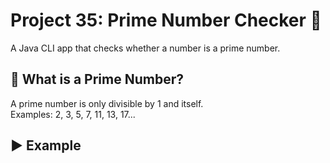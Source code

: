 # Project 35: Prime Number Checker 🧮

A Java CLI app that checks whether a number is a prime number.

## 🧠 What is a Prime Number?

A prime number is only divisible by 1 and itself.  
Examples: 2, 3, 5, 7, 11, 13, 17...

## ▶️ Example

